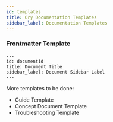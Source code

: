```yaml
---
id: templates
title: Ory Documentation Templates
sidebar_label: Documentation Templates
---
```


### Frontmatter Template

```
---
id: documentid
title: Document Title
sidebar_label: Document Sidebar Label
---
```

More templates to be done:

- Guide Template
- Concept Document Template
- Troubleshooting Template
